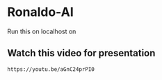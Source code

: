 # Ronaldo-AI
Run this on localhost on
## Watch this video for presentation
 ```https://youtu.be/aGnC24prPI0```

